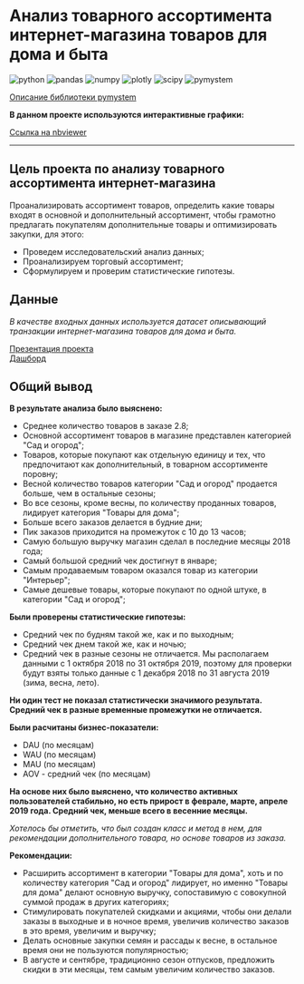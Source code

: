 # Анализ товарного ассортимента интернет-магазина товаров для дома и быта

![python](https://img.shields.io/pypi/pyversions/pandas)
![pandas](https://img.shields.io/pypi/v/pandas?label=pandas)
![numpy](https://img.shields.io/pypi/v/numpy?label=NumPy)
![plotly](https://img.shields.io/pypi/v/plotly?label=plotly)
![scipy](https://img.shields.io/pypi/v/scipy?label=SciPy)
![pymystem](https://img.shields.io/pypi/v/pymystem3?label=pymystem3)

[Описание библиотеки pymystem](https://pypi.org/project/pymystem3/)


**В данном проекте используются интерактивные графики:**

[Ссылка на nbviewer](https://nbviewer.org/github/lJHl/data-analysis/blob/8e7df47c398bcce3700edfe195bc2917b2534198/ecommerce_products_analysis/ecommerce_products_analysys_project.ipynb)

---

## Цель проекта по анализу товарного ассортимента интернет-магазина

Проанализировать ассортимент товаров, определить какие товары входят в основной и дополнительный ассортимент, чтобы грамотно предлагать покупателям дополнительные товары и оптимизировать закупки, для этого:
- Проведем исследовательский анализ данных; 
- Проанализируем торговый ассортимент; 
- Сформулируем и проверим статистические гипотезы.

## Данные 

*В качестве входных данных используется датасет описывающий транзакции интернет-магазина товаров для дома и быта.*

[Презентация проекта](https://disk.yandex.ru/i/T6h0U-2-ByQtLw)  
[Дашборд](https://public.tableau.com/app/profile/ljhl/viz/EcommerceDashboard_16554073462910/Dashboard1)

## Общий вывод

**В результате анализа было выяснено:**

- Среднее количество товаров в заказе 2.8;
- Основной ассортимент товаров в магазине представлен категорией "Сад и огород";
- Товаров, которые покупают как отдельную единицу и тех, что предпочитают как дополнительный, в товарном ассортименте поровну;
- Весной количество товаров категории "Сад и огород" продается больше, чем в остальные сезоны;
- Во все сезоны, кроме весны, по количеству проданных товаров, лидирует категория "Товары для дома";
- Больше всего заказов делается в будние дни;
- Пик заказов приходится на промежуток с 10 до 13 часов;
- Самую большую выручку магазин сделал в последние месяцы 2018 года;
- Самый большой средний чек достигнут в январе;
- Самым продаваемым товаром оказался товар из категории "Интерьер";
- Самые дешевые товары, которые покупают по одной штуке, в категории "Сад и огород";

**Были проверены статистические гипотезы:**

- Средний чек по будням такой же, как и по выходным;
- Средний чек днем такой же, как и ночью;
- Средний чек в разные сезоны не отличается. Мы располагаем данными с 1 октября 2018 по 31 октября 2019, поэтому для проверки будут взяты только данные с 1 декабря 2018 по 31 августа 2019 (зима, весна, лето).

**Ни один тест не показал статистически значимого результата. Средний чек в разные временные промежутки не отличается.**

**Были расчитаны бизнес-показатели:**

- DAU (по месяцам)
- WAU (по месяцам)
- MAU (по месяцам)
- AOV - средний чек (по месяцам)

**На основе них было выяснено, что количество активных пользователей стабильно, но есть прирост в феврале, марте, апреле 2019 года. Средний чек, меньше всего в весенние месяцы.**

*Хотелось бы отметить, что был создан класс и метод в нем, для рекомендации дополнительного товара, но основе товаров из заказа.*

**Рекомендации:** 

- Расширить ассортимент в категории "Товары для дома", хоть и по количеству категория "Сад и огород" лидирует, но именно "Товары для дома" делают основную выручку, сопоставимую с совокупной суммой продаж в других категориях;
- Стимулировать покупателей скидками и акциями, чтобы они делали заказы в выходные и в ночное время, увеличив количество заказов в это время, увеличим и выручку;
- Делать основные закупки семян и рассады к весне, в остальное время они не пользуются популярностью;
- В августе и сентябре, традиционно сезон отпусков, предложить скидки в эти месяцы, тем самым увеличим количество заказов.
